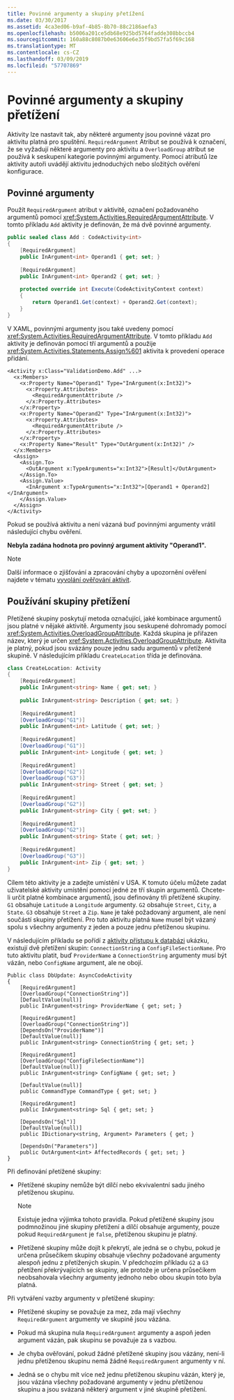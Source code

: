 ```yaml
---
title: Povinné argumenty a skupiny přetížení
ms.date: 03/30/2017
ms.assetid: 4ca3ed06-b9af-4b85-8b70-88c2186aefa3
ms.openlocfilehash: b5006a201ce5db68e925bd5764fadde308bbccb4
ms.sourcegitcommit: 160a88c8087b0e63606e6e35f9bd57fa5f69c168
ms.translationtype: MT
ms.contentlocale: cs-CZ
ms.lasthandoff: 03/09/2019
ms.locfileid: "57707869"
---
```

# <a name="required-arguments-and-overload-groups"></a>Povinné argumenty a skupiny přetížení
Aktivity lze nastavit tak, aby některé argumenty jsou povinné vázat pro aktivitu platná pro spuštění. `RequiredArgument` Atribut se používá k označení, že se vyžadují některé argumenty pro aktivitu a `OverloadGroup` atribut se používá k seskupení kategorie povinnými argumenty. Pomocí atributů lze aktivity autoři uvádějí aktivitu jednoduchých nebo složitých ověření konfigurace.  
  
## <a name="using-required-arguments"></a>Povinné argumenty  
 Použít `RequiredArgument` atribut v aktivitě, označení požadovaného argumentů pomocí <xref:System.Activities.RequiredArgumentAttribute>. V tomto příkladu `Add` aktivity je definován, že má dvě povinné argumenty.  
  
```csharp  
public sealed class Add : CodeActivity<int>  
{  
    [RequiredArgument]  
    public InArgument<int> Operand1 { get; set; }  
  
    [RequiredArgument]  
    public InArgument<int> Operand2 { get; set; }  
  
    protected override int Execute(CodeActivityContext context)  
    {  
        return Operand1.Get(context) + Operand2.Get(context);  
    }  
}  
```  
  
 V XAML, povinnými argumenty jsou také uvedeny pomocí <xref:System.Activities.RequiredArgumentAttribute>. V tomto příkladu `Add` aktivity je definován pomocí tří argumentů a použije <xref:System.Activities.Statements.Assign%601> aktivita k provedení operace přidání.  
  
```xaml  
<Activity x:Class="ValidationDemo.Add" ...>  
  <x:Members>  
    <x:Property Name="Operand1" Type="InArgument(x:Int32)">  
      <x:Property.Attributes>  
        <RequiredArgumentAttribute />  
      </x:Property.Attributes>  
    </x:Property>  
    <x:Property Name="Operand2" Type="InArgument(x:Int32)">  
      <x:Property.Attributes>  
        <RequiredArgumentAttribute />  
      </x:Property.Attributes>  
    </x:Property>  
    <x:Property Name="Result" Type="OutArgument(x:Int32)" />  
  </x:Members>  
  <Assign>  
    <Assign.To>  
      <OutArgument x:TypeArguments="x:Int32">[Result]</OutArgument>  
    </Assign.To>  
    <Assign.Value>  
      <InArgument x:TypeArguments="x:Int32">[Operand1 + Operand2]</InArgument>  
    </Assign.Value>  
  </Assign>  
</Activity>  
```  
  
 Pokud se používá aktivitu a není vázaná buď povinnými argumenty vrátil následující chybu ověření.  
  
 **Nebyla zadána hodnota pro povinný argument aktivity "Operand1".**  
> [!NOTE]
> Další informace o zjišťování a zpracování chyby a upozornění ověření najdete v tématu [vyvolání ověřování aktivit](invoking-activity-validation.md).  
  
## <a name="using-overload-groups"></a>Používání skupiny přetížení

Přetížené skupiny poskytují metoda označující, jaké kombinace argumentů jsou platné v nějaké aktivitě. Argumenty jsou seskupené dohromady pomocí <xref:System.Activities.OverloadGroupAttribute>. Každá skupina je přiřazen název, který je určen <xref:System.Activities.OverloadGroupAttribute>. Aktivita je platný, pokud jsou svázány pouze jednu sadu argumentů v přetížené skupině. V následujícím příkladu `CreateLocation` třída je definována.  
  
```csharp  
class CreateLocation: Activity  
{  
    [RequiredArgument]  
    public InArgument<string> Name { get; set; }  
  
    public InArgument<string> Description { get; set; }  
  
    [RequiredArgument]  
    [OverloadGroup("G1")]  
    public InArgument<int> Latitude { get; set; }  
  
    [RequiredArgument]  
    [OverloadGroup("G1")]  
    public InArgument<int> Longitude { get; set; }  
  
    [RequiredArgument]  
    [OverloadGroup("G2")]  
    [OverloadGroup("G3")]  
    public InArgument<string> Street { get; set; }  
  
    [RequiredArgument]  
    [OverloadGroup("G2")]  
    public InArgument<string> City { get; set; }  
  
    [RequiredArgument]  
    [OverloadGroup("G2")]  
    public InArgument<string> State { get; set; }  
  
    [RequiredArgument]  
    [OverloadGroup("G3")]  
    public InArgument<int> Zip { get; set; }                  
}  
```  
  
 Cílem této aktivity je a zadejte umístění v USA. K tomuto účelu můžete zadat uživatelské aktivity umístění pomocí jedné ze tří skupin argumentů. Chcete-li určit platné kombinace argumentů, jsou definovány tři přetížené skupiny. `G1` obsahuje `Latitude` a `Longitude` argumenty. `G2` obsahuje `Street`, `City`, a `State`. `G3` obsahuje `Street` a `Zip`. `Name` je také požadovaný argument, ale není součástí skupiny přetížení. Pro tuto aktivitu platná `Name` musel být vázaný spolu s všechny argumenty z jeden a pouze jednu přetíženou skupinu.  
  
 V následujícím příkladu se pořídí z [aktivity přístupu k databázi](./samples/database-access-activities.md) ukázku, existují dvě přetížení skupin: `ConnectionString` a `ConfigFileSectionName`. Pro tuto aktivitu platit, buď `ProviderName` a `ConnectionString` argumenty musí být vázán, nebo `ConfigName` argument, ale ne obojí.  
  
```  
Public class DbUpdate: AsyncCodeActivity  
{  
    [RequiredArgument]  
    [OverloadGroup("ConnectionString")]  
    [DefaultValue(null)]  
    public InArgument<string> ProviderName { get; set; }  
  
    [RequiredArgument]  
    [OverloadGroup("ConnectionString")]  
    [DependsOn("ProviderName")]  
    [DefaultValue(null)]  
    public InArgument<string> ConnectionString { get; set; }  
  
    [RequiredArgument]  
    [OverloadGroup("ConfigFileSectionName")]  
    [DefaultValue(null)]  
    public InArgument<string> ConfigName { get; set; }  
  
    [DefaultValue(null)]  
    public CommandType CommandType { get; set; }  
  
    [RequiredArgument]  
    public InArgument<string> Sql { get; set; }  
  
    [DependsOn("Sql")]  
    [DefaultValue(null)]  
    public IDictionary<string, Argument> Parameters { get; }  
  
    [DependsOn("Parameters")]  
    public OutArgument<int> AffectedRecords { get; set; }       
}  
```  
  
 Při definování přetížené skupiny:  
  
-   Přetížené skupiny nemůže být dílčí nebo ekvivalentní sadu jiného přetíženou skupinu.  
  
    > [!NOTE]
    >  Existuje jedna výjimka tohoto pravidla. Pokud přetížené skupiny jsou podmnožinou jiné skupiny přetížení a dílčí obsahuje argumenty, pouze pokud `RequiredArgument` je `false`, přetíženou skupinu je platný.  
  
-   Přetížené skupiny může dojít k překrytí, ale jedná se o chybu, pokud je určena průsečíkem skupiny obsahuje všechny požadované argumenty alespoň jednu z přetížených skupin. V předchozím příkladu `G2` a `G3` přetížení překrývajících se skupiny, ale protože je určena průsečíkem neobsahovala všechny argumenty jednoho nebo obou skupin toto byla platná.  
  
 Při vytváření vazby argumenty v přetížené skupiny:  
  
-   Přetížené skupiny se považuje za mez, zda mají všechny `RequiredArgument` argumenty ve skupině jsou vázána.  
  
-   Pokud má skupina nula `RequiredArgument` argumenty a aspoň jeden argument vázán, pak skupinu se považuje za s vazbou.  
  
-   Je chyba ověřování, pokud žádné přetížené skupiny jsou vázány, není-li jednu přetíženou skupinu nemá žádné `RequiredArgument` argumenty v ní.  
  
-   Jedná se o chybu mít více než jednu přetíženou skupinu vázán, který je, jsou vázána všechny požadované argumenty v jednu přetíženou skupinu a jsou svázaná některý argument v jiné skupině přetížení.

